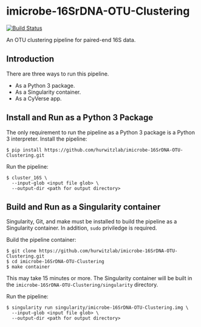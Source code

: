 # imicrobe-16SrDNA-OTU-Clustering

[![Build Status](https://travis-ci.org/hurwitzlab/imicrobe-16SrDNA-OTU-Clustering.svg?branch=master)](https://travis-ci.org/hurwitzlab/imicrobe-16SrDNA-OTU-Clustering)

An OTU clustering pipeline for paired-end 16S data.

## Introduction

There are three ways to run this pipeline.

  + As a Python 3 package.
  + As a Singularity container.
  + As a CyVerse app.

## Install and Run as a Python 3 Package

The only requirement to run the pipeline as a Python 3 package is a Python 3 interpreter.
Install the pipeline:

```
$ pip install https://github.com/hurwitzlab/imicrobe-16SrDNA-OTU-Clustering.git
```

Run the pipeline:

```
$ cluster_16S \
  --input-glob <input file glob> \
  --output-dir <path for output directory>
```

## Build and Run as a Singularity container

Singularity, Git, and make must be installed to build the pipeline as a Singularity container.
In addition, `sudo` priviledge is required.

Build the pipeline container:

```
$ git clone https://github.com/hurwitzlab/imicrobe-16SrDNA-OTU-Clustering.git
$ cd imicrobe-16SrDNA-OTU-Clustering
$ make container
```
This may take 15 minutes or more. The Singularity container will be built in the `imicrobe-16SrDNA-OTU-Clustering/singularity` directory.

Run the pipeline:

```
$ singularity run singularity/imicrobe-16SrDNA-OTU-Clustering.img \
  --input-glob <input file glob> \
  --output-dir <path for output directory>
```
